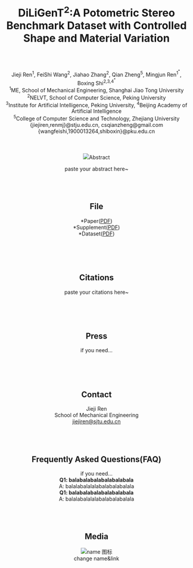 # <center><b>DiLiGenT<sup>2</sup>:A Potometric Stereo Benchmark Dataset with Controlled Shape and Material Variation</b></center>
<br/><br/>
<center>Jieji Ren<sup>1</sup>, FeiShi Wang<sup>2</sup>, Jiahao Zhang<sup>2</sup>, Qian Zheng<sup>5</sup>, Mingjun Ren<sup>1<sup>*</sup></sup>, Boxing Shi<sup>2,3,4<sup>*</sup></sup></center>
<center><sup>1</sup>ME, School of Mechanical Engineering, Shanghai Jiao Tong University</center> 
<center><sup>2</sup>NELVT, School of Computer Science, Peking University</center>
<center><sup>3</sup>Institute for Artificial Intelligence, Peking University, <sup>4</sup>Beijing Academy of Artificial Intelligence</center>
<center><sup>5</sup>College of Computer Science and Technology, Zhejiang University</center>
<center>{jiejiren,renmj}@stju.edu.cn, csqianzheng@gmail.com</center>
<center>{wangfeishi,1900013264,shiboxin}@pku.edu.cn</center>
<br/><br/><br/>
<div align=center>
<img src="http://static.runoob.com/images/runoob-logo.png” />
</div>
<br/>change name&link<br/>
some description for your work~
<br/><br/><br/><br/>
  
## Abstract
paste your abstract here~
<br/><br/><br/><br/>  
  
## File
*Paper([PDF](ww.baidu.com))    
*Supplement([PDF](ww.baidu.com))    
*Dataset([PDF](ww.baidu.com))    
<br/><br/><br/><br/> 
  
## Citations
paste your citations here~   
<br/><br/><br/><br/> 
  
## Press
if you need...   
<br/><br/><br/><br/>    

## Contact
Jieji Ren<br/> 
School of Mechanical Engineering<br/> 
<jiejiren@sjtu.edu.cn>
<br/><br/><br/><br/>

## Frequently Asked Questions(FAQ)
if you need...    
**Q1: balabalabalabalabalabala**<br/>
A: balalabalalalabalabalabalala<br/>
**Q1: balabalabalabalabalabala**<br/>
A: balalabalalalabalabalabalala
<br/><br/><br/><br/>  

## Media
![name 图标](http://static.runoob.com/images/runoob-logo.png)     
change name&link


